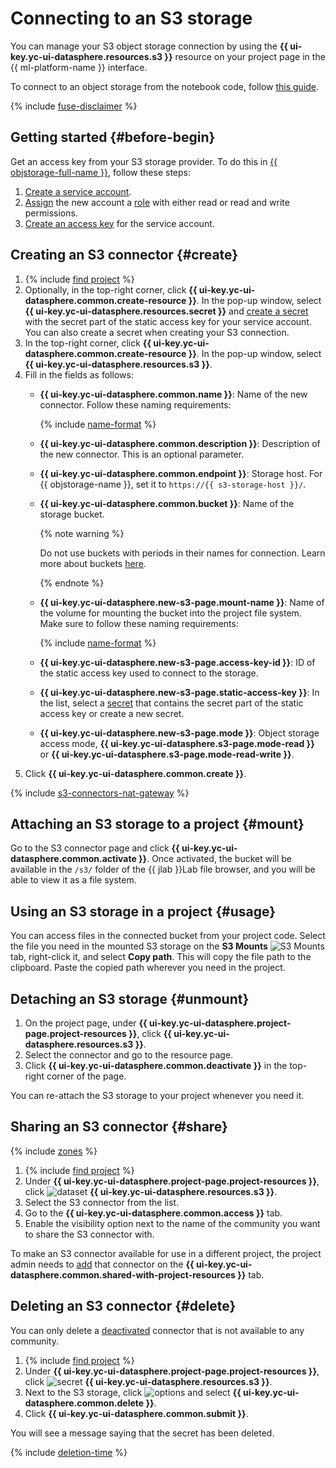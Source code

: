 # Connecting to an S3 storage

You can manage your S3 object storage connection by using the **{{ ui-key.yc-ui-datasphere.resources.s3 }}** resource on your project page in the {{ ml-platform-name }} interface.

To connect to an object storage from the notebook code, follow [this guide](connect-to-s3.md).

{% include [fuse-disclaimer](../../../_includes/datasphere/fuse-disclaimer.md) %}

## Getting started {#before-begin}

Get an access key from your S3 storage provider. To do this in [{{ objstorage-full-name }}](../../../storage/), follow these steps:

1. [Create a service account](../../../iam/operations/sa/create.md).
1. [Assign](../../../iam/operations/sa/assign-role-for-sa.md) the new account a [role](../../../storage/security/) with either read or read and write permissions.
1. [Create an access key](../../../iam/operations/authentication/manage-access-keys.md#create-access-key) for the service account.

## Creating an S3 connector {#create}

1. {% include [find project](../../../_includes/datasphere/ui-find-project.md) %}
1. Optionally, in the top-right corner, click **{{ ui-key.yc-ui-datasphere.common.create-resource }}**. In the pop-up window, select **{{ ui-key.yc-ui-datasphere.resources.secret }}** and [create a secret](secrets.md#create) with the secret part of the static access key for your service account. You can also create a secret when creating your S3 connection.
1. In the top-right corner, click **{{ ui-key.yc-ui-datasphere.common.create-resource }}**. In the pop-up window, select **{{ ui-key.yc-ui-datasphere.resources.s3 }}**.
1. Fill in the fields as follows:
   * **{{ ui-key.yc-ui-datasphere.common.name }}**: Name of the new connector. Follow these naming requirements:

     {% include [name-format](../../../_includes/name-format-2.md) %}

   * **{{ ui-key.yc-ui-datasphere.common.description }}**: Description of the new connector. This is an optional parameter.
   * **{{ ui-key.yc-ui-datasphere.common.endpoint }}**: Storage host. For {{ objstorage-name }}, set it to `https://{{ s3-storage-host }}/`.
   * **{{ ui-key.yc-ui-datasphere.common.bucket }}**: Name of the storage bucket.

     {% note warning %}

     Do not use buckets with periods in their names for connection. Learn more about buckets [here](../../../storage/concepts/bucket.md).

     {% endnote %}

   * **{{ ui-key.yc-ui-datasphere.new-s3-page.mount-name }}**: Name of the volume for mounting the bucket into the project file system. Make sure to follow these naming requirements:

     {% include [name-format](../../../_includes/name-format.md) %}

   * **{{ ui-key.yc-ui-datasphere.new-s3-page.access-key-id }}**: ID of the static access key used to connect to the storage.
   * **{{ ui-key.yc-ui-datasphere.new-s3-page.static-access-key }}**: In the list, select a [secret](../../concepts/secrets.md) that contains the secret part of the static access key or create a new secret.
   * **{{ ui-key.yc-ui-datasphere.new-s3-page.mode }}**: Object storage access mode, **{{ ui-key.yc-ui-datasphere.s3-page.mode-read }}** or **{{ ui-key.yc-ui-datasphere.s3-page.mode-read-write }}**.
1. Click **{{ ui-key.yc-ui-datasphere.common.create }}**.

{% include [s3-connectors-nat-gateway](../../../_includes/datasphere/s3-connectors-nat-gateway.md) %}

## Attaching an S3 storage to a project {#mount}

Go to the S3 connector page and click **{{ ui-key.yc-ui-datasphere.common.activate }}**. Once activated, the bucket will be available in the `/s3/` folder of the {{ jlab }}Lab file browser, and you will be able to view it as a file system.

## Using an S3 storage in a project {#usage}

You can access files in the connected bucket from your project code. Select the file you need in the mounted S3 storage on the **S3 Mounts** ![S3 Mounts](../../../_assets/datasphere/bucket.svg) tab, right-click it, and select **Copy path**. This will copy the file path to the clipboard. Paste the copied path wherever you need in the project.

## Detaching an S3 storage {#unmount}

1. On the project page, under **{{ ui-key.yc-ui-datasphere.project-page.project-resources }}**, click **{{ ui-key.yc-ui-datasphere.resources.s3 }}**.
1. Select the connector and go to the resource page.
1. Click **{{ ui-key.yc-ui-datasphere.common.deactivate }}** in the top-right corner of the page.

You can re-attach the S3 storage to your project whenever you need it.

## Sharing an S3 connector {#share}

{% include [zones](../../../_includes/datasphere/zones.md) %}

1. {% include [find project](../../../_includes/datasphere/ui-find-project.md) %}
1. Under **{{ ui-key.yc-ui-datasphere.project-page.project-resources }}**, click ![dataset](../../../_assets/console-icons/bucket.svg) **{{ ui-key.yc-ui-datasphere.resources.s3 }}**.
1. Select the S3 connector from the list.
1. Go to the **{{ ui-key.yc-ui-datasphere.common.access }}** tab.
1. Enable the visibility option next to the name of the community you want to share the S3 connector with.

To make an S3 connector available for use in a different project, the project admin needs to [add](../projects/use-shared-resource.md) that connector on the **{{ ui-key.yc-ui-datasphere.common.shared-with-project-resources }}** tab.

## Deleting an S3 connector {#delete}

You can only delete a [deactivated](#unmount) connector that is not available to any community.

1. {% include [find project](../../../_includes/datasphere/ui-find-project.md) %}
1. Under **{{ ui-key.yc-ui-datasphere.project-page.project-resources }}**, click ![secret](../../../_assets/console-icons/bucket.svg) **{{ ui-key.yc-ui-datasphere.resources.s3 }}**.
1. Next to the S3 storage, click ![options](../../../_assets/console-icons/ellipsis.svg) and select **{{ ui-key.yc-ui-datasphere.common.delete }}**.
1. Click **{{ ui-key.yc-ui-datasphere.common.submit }}**.

You will see a message saying that the secret has been deleted.

{% include [deletion-time](../../../_includes/datasphere/deletion-time.md) %}
